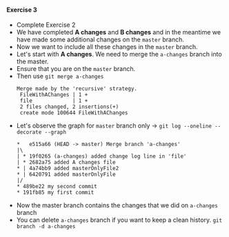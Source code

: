 #### Exercise 3

- Complete Exercise 2
- We have completed **A changes** and **B changes** and in the meantime we have made some additional changes on the `master` branch.
- Now we want to include all these changes in the `master` branch.
- Let's start with **A changes**. We need to merge the `a-changes` branch into the master.
- Ensure that you are on the `master` branch.
- Then use `git merge a-changes`
	```
	Merge made by the 'recursive' strategy.
	 FileWithAChanges | 1 +
	 file             | 1 +
	 2 files changed, 2 insertions(+)
	 create mode 100644 FileWithAChanges
	```
- Let's observe the graph for `master` branch only -> `git log --oneline --decorate --graph`
	```
	*   e515a66 (HEAD -> master) Merge branch 'a-changes'
	|\  
	| * 19f0265 (a-changes) added change log line in 'file'
	| * 2682a75 added A changes file
	* | 4a74bb9 added masterOnlyFile2
	* | 6420791 added masterOnlyFile
	|/  
	* 489be22 my second commit
	* 191fb85 my first commit
	```
- Now the master branch contains the changes that we did on `a-changes` branch
- You can delete `a-changes` branch if you want to keep a clean history. `git branch -d a-changes`
